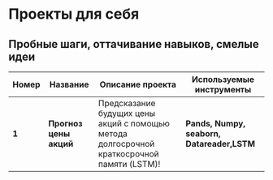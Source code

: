 # Проекты для себя
## Пробные шаги, оттачивание навыков, смелые идеи
Номер | Название | Описание проекта | Используемые инструменты
----- | ---------------| ---------------------------------------------------------------------- | -------------
**1** | **Прогноз цены акций** | Предсказание будущих цены акций с помощью метода долгосрочной краткосрочной памяти (LSTM)! | **Pands, Numpy, seaborn, Datareader,LSTM**

